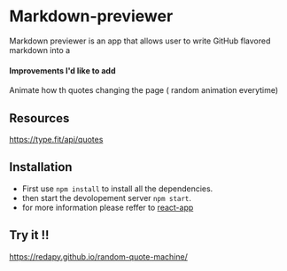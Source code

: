# Markdown-previewer
Markdown previewer is an app that allows user to write GitHub flavored markdown into a 
#### Improvements I'd like to add
Animate how th quotes changing the page ( random animation everytime)
## Resources
https://type.fit/api/quotes
## Installation
- First use `npm install` to install all the dependencies.
- then start the devolopement server  `npm start`.
- for more information  please reffer to [react-app](/react-app.md)
## Try it !!
https://redapy.github.io/random-quote-machine/
